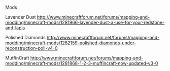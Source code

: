 Mods

Lavender Dust
http://www.minecraftforum.net/forums/mapping-and-modding/minecraft-mods/1281966-lavender-dust-a-use-for-your-redstone-and-lapis

Polished Diamonds
http://www.minecraftforum.net/forums/mapping-and-modding/minecraft-mods/1282159-polished-diamonds-under-reconstruction-poll-v4-0

MuffinCraft
http://www.minecraftforum.net/forums/mapping-and-modding/minecraft-mods/1281868-1-2-3-muffincraft-now-updated-v3-0
